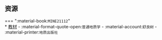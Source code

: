 ## 资源  
=== ":material-book:`MINE21112`"  
    * [教材](http://api.cqu-openlib.cn/file?key=i91Mm35tjwla) - :material-format-quote-open:`普通地质学` - :material-account:`舒良树` - :material-printer:`地质出版社`  